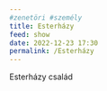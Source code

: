 ```yaml
---
#zenetöri #személy
title: Esterházy
feed: show
date: 2022-12-23 17:30
permalink: /Esterházy
---
```

Esterházy család